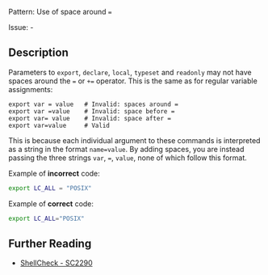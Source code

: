 Pattern: Use of space around `=`

Issue: -

## Description

Parameters to `export`, `declare`, `local`, `typeset` and `readonly` may not have spaces around the `=` or `+=` operator. This is the same as for regular variable assignments:

    export var = value   # Invalid: spaces around =
    export var =value    # Invalid: space before =
    export var= value    # Invalid: space after =
    export var=value     # Valid

This is because each individual argument to these commands is interpreted as a string in the format `name=value`. By adding spaces, you are instead passing the three strings `var`, `=`, `value`, none of which follow this format.

Example of **incorrect** code:

```sh
export LC_ALL = "POSIX"
```

Example of **correct** code:

```sh
export LC_ALL="POSIX"
```

## Further Reading

* [ShellCheck - SC2290](https://github.com/koalaman/shellcheck/wiki/SC2290)
